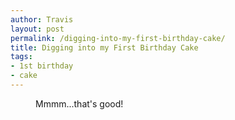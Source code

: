 ```yaml
---
author: Travis
layout: post
permalink: /digging-into-my-first-birthday-cake/
title: Digging into my First Birthday Cake
tags:
- 1st birthday
- cake
---
```


<figure>
	<img src="http://silasq.com/uploads/2013/02/2012-11-25-13.38.23-764x1024.jpg" alt="">	
	<figcaption>Mmmm...that's good!</figcaption>
</figure>

